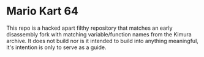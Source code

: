 # Mario Kart 64

This repo is a hacked apart filthy repository that matches an early disassembly fork with matching variable/function names from the Kimura archive. 
It does not build nor is it intended to build into anything meaningful, it's intention is only to serve as a guide. 
